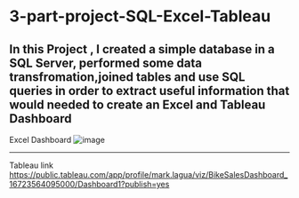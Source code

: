 # 3-part-project-SQL-Excel-Tableau

 In this Project , I  created a simple database in a SQL Server, performed some data transfromation,joined tables and use SQL queries
  in order  to extract useful information that would needed to create an Excel and Tableau Dashboard
---

Excel Dashboard
![image](https://user-images.githubusercontent.com/99371301/210155909-afb419c9-8299-4ab7-84cd-b1bd8a61152a.png)


---

Tableau link 
https://public.tableau.com/app/profile/mark.lagua/viz/BikeSalesDashboard_16723564095000/Dashboard1?publish=yes






